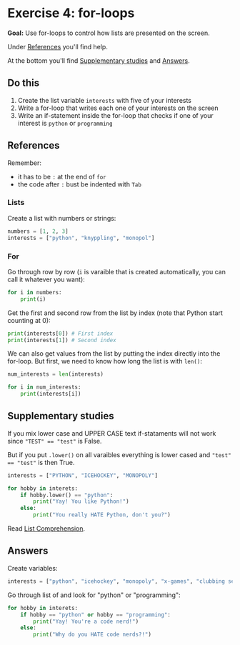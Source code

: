 # Exercise 4: for-loops

**Goal:** Use for-loops to control how lists are presented on the screen.

Under [References](#references) you'll find help.

At the bottom you'll find [Supplementary studies](#supplementary-studies) and [Answers](#answers).

## Do this

1. Create the list variable `interests` with five of your interests
2. Write a for-loop that writes each one of your interests on the screen
3. Write an if-statement inside the for-loop that checks if one of your interest is `python` or `programming`

## References

Remember:

- it has to be `:` at the end of `for`
- the code after `:` bust be indented with `Tab`

### Lists

Create a list with numbers or strings:
```py
numbers = [1, 2, 3]
interests = ["python", "knyppling", "monopol"]
```

### For

Go through row by row (`i` is varaible that is created automatically, you can call it whatever you want):
```py
for i in numbers:
	print(i)
```

Get the first and second row from the list by index (note that Python start counting at 0):
```py
print(interests[0]) # First index
print(interests[1]) # Second index
```

We can also get values from the list by putting the index directly into the for-loop. But first, we need to know how long the list is with `len()`:
```py
num_interests = len(interests)

for i in num_interests:
	print(interests[i])
```

## Supplementary studies

If you mix lower case and UPPER CASE text if-stataments will not work since `"TEST" == "test"` is False.

But if you put `.lower()` on all varaibles everything is lower cased and `"test" == "test"` is then True.
```py
interests = ["PYTHON", "ICEHOCKEY", "MONOPOLY"]

for hobby in interets:
	if hobby.lower() == "python":
		print("Yay! You like Python!")
	else:
		print("You really HATE Python, don't you?")
```

Read [List Comprehension](https://www.learnpython.org/en/List_Comprehensions).

## Answers

Create variables:
```py
interests = ["python", "icehockey", "monopoly", "x-games", "clubbing seals"]
```

Go through list of and look for "python" or "programming":
```py
for hobby in interets:
	if hobby == "python" or hobby == "programming":
		print("Yay! You're a code nerd!")
	else:
		print("Why do you HATE code nerds?!")
```

